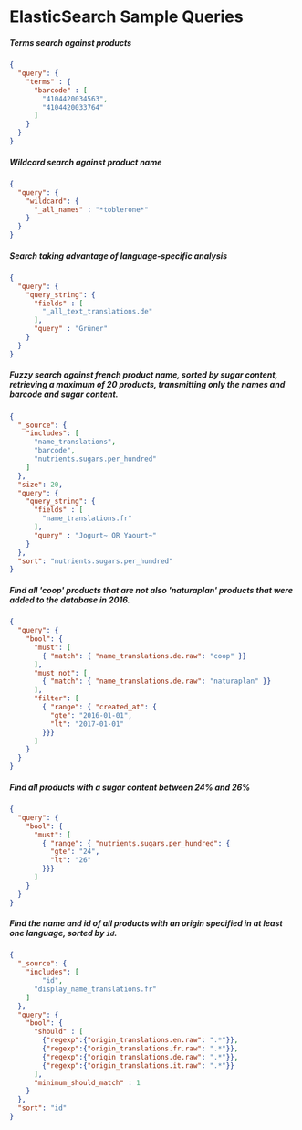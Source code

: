 # ElasticSearch Sample Queries

##### Terms search against products

```json
{
  "query": {
    "terms" : {
      "barcode" : [
        "4104420034563",
        "4104420033764"
      ]
    }
  }
}
```

##### Wildcard search against product name

```json
{
  "query": {
    "wildcard": {
      "_all_names" : "*toblerone*"
    }
  }
}
```

##### Search taking advantage of language-specific analysis

```json
{
  "query": {
    "query_string": {
      "fields" : [
        "_all_text_translations.de"
      ],
      "query" : "Grüner"
    }
  }
}
```

##### Fuzzy search against french product name, sorted by sugar content, retrieving a maximum of 20 products, transmitting only the names and barcode and sugar content.

```json
{
  "_source": {
    "includes": [
      "name_translations",
      "barcode",
      "nutrients.sugars.per_hundred"
    ]
  },
  "size": 20,
  "query": {
    "query_string": {
      "fields" : [
        "name_translations.fr"
      ],
      "query" : "Jogurt~ OR Yaourt~"
    }
  },
  "sort": "nutrients.sugars.per_hundred"
}
```

##### Find all 'coop' products that are not also 'naturaplan' products that were added to the database in 2016.

```json
{
  "query": {
    "bool": {
      "must": [
        { "match": { "name_translations.de.raw": "coop" }}
      ],
      "must_not": [
        { "match": { "name_translations.de.raw": "naturaplan" }}
      ],
      "filter": [
        { "range": { "created_at": {
          "gte": "2016-01-01",
          "lt": "2017-01-01"
        }}}
      ]
    }
  }
}
```

##### Find all products with a sugar content between 24% and 26%

```json
{
  "query": {
    "bool": {
      "must": [
        { "range": { "nutrients.sugars.per_hundred": {
          "gte": "24",
          "lt": "26"
        }}}
      ]
    }
  }
}
```

##### Find the name and id of all products with an origin specified in at least one language, sorted by `id`.

```json
{
  "_source": {
    "includes": [
	    "id",
      "display_name_translations.fr"
    ]
  },
  "query": {
    "bool": {
      "should" : [
        {"regexp":{"origin_translations.en.raw": ".*"}},
        {"regexp":{"origin_translations.fr.raw": ".*"}},
        {"regexp":{"origin_translations.de.raw": ".*"}},
        {"regexp":{"origin_translations.it.raw": ".*"}}
      ],
      "minimum_should_match" : 1
    }
  },
  "sort": "id"
}
```
